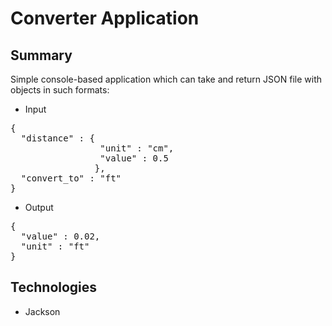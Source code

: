 # Converter Application

## Summary
Simple console-based application which can take and return JSON file with objects in such formats:
* Input
<pre>
{
  "distance" : {
                 "unit" : "cm", 
                 "value" : 0.5
                },
  "convert_to" : "ft"
}
</pre>
* Output
<pre>
{
  "value" : 0.02,
  "unit" : "ft"
}
</pre>
## Technologies
* Jackson
